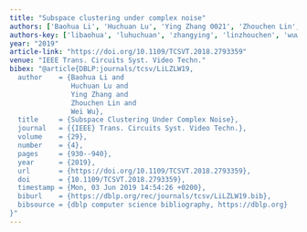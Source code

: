 ```yaml
---
title: "Subspace clustering under complex noise"
authors: ['Baohua Li', 'Huchuan Lu', 'Ying Zhang 0021', 'Zhouchen Lin', 'Wei Wu 0010']
authors-key: ['libaohua', 'luhuchuan', 'zhangying', 'linzhouchen', 'wuwei']
year: "2019"
article-link: "https://doi.org/10.1109/TCSVT.2018.2793359"
venue: "IEEE Trans. Circuits Syst. Video Techn."
bibex: "@article{DBLP:journals/tcsv/LiLZLW19,
  author    = {Baohua Li and
               Huchuan Lu and
               Ying Zhang and
               Zhouchen Lin and
               Wei Wu},
  title     = {Subspace Clustering Under Complex Noise},
  journal   = {{IEEE} Trans. Circuits Syst. Video Techn.},
  volume    = {29},
  number    = {4},
  pages     = {930--940},
  year      = {2019},
  url       = {https://doi.org/10.1109/TCSVT.2018.2793359},
  doi       = {10.1109/TCSVT.2018.2793359},
  timestamp = {Mon, 03 Jun 2019 14:54:26 +0200},
  biburl    = {https://dblp.org/rec/journals/tcsv/LiLZLW19.bib},
  bibsource = {dblp computer science bibliography, https://dblp.org}
}"
---
```

